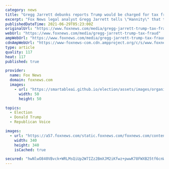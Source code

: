 ```yaml
---
category: news
title: "Gregg Jarrett debunks reports Trump would be charged for tax fraud: Rely on media, you’re ‘twice the fool’"
excerpt: "Fox News legal analyst Gregg Jarrett tells \"Hannity\" that the media’s assumption that former President Trump would be put behind bars for alleged fraud was always foolish."
publishedDateTime: 2021-06-29T05:23:00Z
originalUrl: "https://www.foxnews.com/media/gregg-jarrett-trump-tax-fraud"
webUrl: "https://www.foxnews.com/media/gregg-jarrett-trump-tax-fraud"
ampWebUrl: "https://www.foxnews.com/media/gregg-jarrett-trump-tax-fraud.amp"
cdnAmpWebUrl: "https://www-foxnews-com.cdn.ampproject.org/c/s/www.foxnews.com/media/gregg-jarrett-trump-tax-fraud.amp"
type: article
quality: 117
heat: 117
published: true

provider:
  name: Fox News
  domain: foxnews.com
  images:
    - url: "https://smartableai.github.io/election/assets/images/organizations/foxnews.com-50x50.jpg"
      width: 50
      height: 50

topics:
  - Election
  - Donald Trump
  - Republican Voice

images:
  - url: "https://a57.foxnews.com/static.foxnews.com/foxnews.com/content/uploads/2018/09/340/340/fox-news.jpg?ve=1&tl=1"
    width: 340
    height: 340
    isCached: true

secured: "hwNlwO840VBvck+WRLMsQiUp2W7IZz2BmXJM2iKfwz+pwwK78FWXB25tf6cnW9L7bQOuxD+bOkHPJe6ay++O12dkp0fnbMBFdhpCw42PlzfytBC/YD/WxwLv9SHfcoNXP2M/BdpOtLH0JU8jRJxGW5IQn8Fst4BlGUeVY9oew+tlCxS5couhmKLx6PphIKD2pWao96ym/DiQtBuRjHmcO7p1pgJXzL1rjmc4auMaSNVQ09IWBWZlBn12Sw2lp85K8PsG+g85KOJX/wysR2M8rgTO+PksDmW1vByNTxjxiXYa606dRrqMu0n2Ku/wDEagD8WbSsN41zHEqjQAQ/AWYsNOp8URWLcrlIfAMwWaCWU=;9ogipjU2e6Jz8RrbEwUpJw=="
---
```


